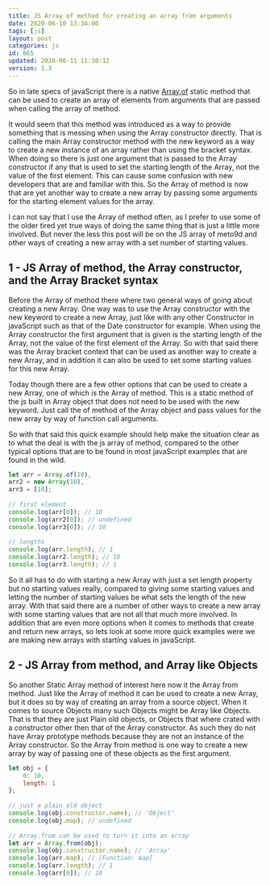 ```yaml
---
title: JS Array of method for creating an array from arguments
date: 2020-06-10 13:34:00
tags: [js]
layout: post
categories: js
id: 665
updated: 2020-06-11 11:30:12
version: 1.3
---
```


So in late specs of javaScript there is a native [Array.of](https://developer.mozilla.org/en-US/docs/Web/JavaScript/Reference/Global_Objects/Array/of) static method that can be used to create an array of elements from arguments that are passed when calling the array of method. 

It would seem that this method was introduced as a way to provide something that is messing when using the Array constructor directly. That is calling the main Array constructor method with the new keyword as a way to create a new instance of an array rather than using the bracket syntax. When doing so there is just one argument that is passed to the Array constructor if any that is used to set the starting length of the Array, not the value of the first element. This can cause some confusion with new developers that are and familiar with this. So the Array of method is now that are yet another way to create a new array by passing some arguments for the starting element values for the array.

I can not say that I use the Array of method often, as I prefer to use some of the older tired yet true ways of doing the same thing that is just a little more involved. But never the less this post will be on the JS array of meto9d and other ways of creating a new array with a set number of starting values.

<!-- more -->

## 1 - JS Array of method, the Array constructor, and the Array Bracket syntax

Before the Array of method there where two general ways of going about creating a new Array. One way was to use the Array constructor with the new keyword to create a new Array, just like with any other Constructor in javaScript such as that of the Date constructor for example. When using the Array constructor the first argument that is given is the starting length of the Array, not the value of the first element of the Array. So with that said there was the Array bracket context that can be used as another way to create a new Array, and in addition it can also be used to set some starting values for this new Array.

Today though there are a few other options that can be used to create a new Array, one of which is the Array of method. This is a static method of the js built in Array object that does not need to be used with the new keyword. Just call the of method of the Array object and pass values for the new array by way of function call arguments.

So with that said this quick example should help make the situation clear as to what the deal is with the js array of method, compared to the other typical options that are to be found in most javaScript examples that are found in the wild.

```js
let arr = Array.of(10),
arr2 = new Array(10),
arr3 = [10];
 
// first element
console.log(arr[0]); // 10
console.log(arr2[0]); // undefined
console.log(arr3[0]); // 10
 
// lengths
console.log(arr.length); // 1
console.log(arr2.length); // 10
console.log(arr3.length); // 1
```

So it all has to do with starting a new Array with just a set length property but no starting values really, compared to giving some starting values and letting the number of starting values be what sets the length of the new array. With that said there are a number of other ways to create a new array with some starting values that are not all that much more involved. In addition that are even more options when it comes to methods that create and return new arrays, so lets look at some more quick examples were we are making new arrays with starting values in javaScript.

## 2 - JS Array from method, and Array like Objects

So another Static Array method of interest here now it the Array from method. Just like the Array of method it can be used to create a new Array, but it does so by way of creating an array from a source object. When it comes to source Objects many such Objects might be Array like Objects. That is that they are just Plain old objects, or Objects that where crated with a constructor other then that of the Array constructor. As such they do not have Array prototype methods because they are not an instance of the Array constructor. So the Array from method is one way to create a new array by way of passing one of these objects as the first argument.

```js
let obj = {
    0: 10,
    length: 1
};
 
// just a plain old object
console.log(obj.constructor.name); // 'Object'
console.log(obj.map); // undefined
 
// Array.from can be used to turn it into an array
let arr = Array.from(obj);
console.log(obj.constructor.name); // 'Array'
console.log(arr.map); // [Function: map]
console.log(arr.length); // 1
console.log(arr[0]); // 10
```
